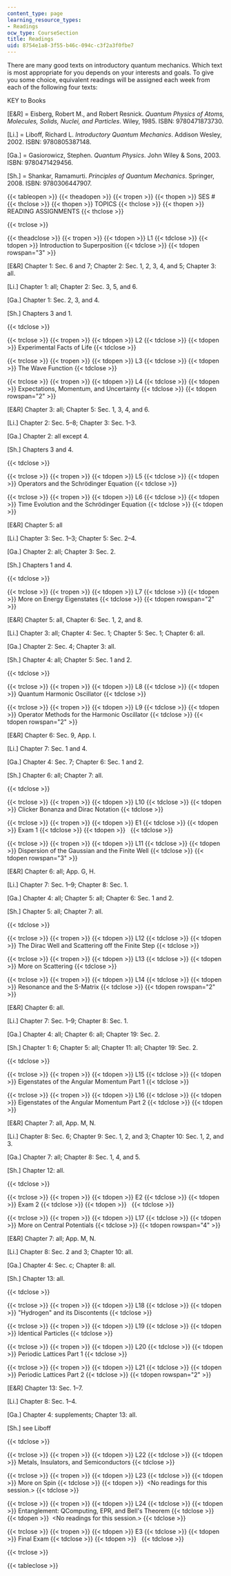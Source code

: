 ```yaml
---
content_type: page
learning_resource_types:
- Readings
ocw_type: CourseSection
title: Readings
uid: 8754e1a8-3f55-b46c-094c-c3f2a3f0fbe7
---
```


There are many good texts on introductory quantum mechanics. Which text is most appropriate for you depends on your interests and goals. To give you some choice, equivalent readings will be assigned each week from each of the following four texts:

KEY to Books

\[E&R\] = Eisberg, Robert M., and Robert Resnick. _Quantum Physics of Atoms, Molecules, Solids, Nuclei, and Particles_. Wiley, 1985. ISBN: 9780471873730.

\[Li.\] = Liboff, Richard L. _Introductory Quantum Mechanics_. Addison Wesley, 2002. ISBN: 9780805387148.

\[Ga.\] = Gasiorowicz, Stephen. _Quantum Physics_. John Wiley & Sons, 2003. ISBN: 9780471429456.

\[Sh.\] = Shankar, Ramamurti. _Principles of Quantum Mechanics_. Springer, 2008. ISBN: 9780306447907.

{{< tableopen >}}
{{< theadopen >}}
{{< tropen >}}
{{< thopen >}}
SES #
{{< thclose >}}
{{< thopen >}}
TOPICS
{{< thclose >}}
{{< thopen >}}
READING ASSIGNMENTS
{{< thclose >}}

{{< trclose >}}

{{< theadclose >}}
{{< tropen >}}
{{< tdopen >}}
L1
{{< tdclose >}}
{{< tdopen >}}
Introduction to Superposition
{{< tdclose >}}
{{< tdopen rowspan="3" >}}


\[E&R\] Chapter 1: Sec. 6 and 7; Chapter 2: Sec. 1, 2, 3, 4, and 5; Chapter 3: all.

\[Li.\] Chapter 1: all; Chapter 2: Sec. 3, 5, and 6.

\[Ga.\] Chapter 1: Sec. 2, 3, and 4.

\[Sh.\] Chapters 3 and 1.


{{< tdclose >}}

{{< trclose >}}
{{< tropen >}}
{{< tdopen >}}
L2
{{< tdclose >}}
{{< tdopen >}}
Experimental Facts of Life
{{< tdclose >}}

{{< trclose >}}
{{< tropen >}}
{{< tdopen >}}
L3
{{< tdclose >}}
{{< tdopen >}}
The Wave Function
{{< tdclose >}}

{{< trclose >}}
{{< tropen >}}
{{< tdopen >}}
L4
{{< tdclose >}}
{{< tdopen >}}
Expectations, Momentum, and Uncertainty
{{< tdclose >}}
{{< tdopen rowspan="2" >}}


\[E&R\] Chapter 3: all; Chapter 5: Sec. 1, 3, 4, and 6.

\[Li.\] Chapter 2: Sec. 5–8; Chapter 3: Sec. 1–3.

\[Ga.\] Chapter 2: all except 4.

\[Sh.\] Chapters 3 and 4.


{{< tdclose >}}

{{< trclose >}}
{{< tropen >}}
{{< tdopen >}}
L5
{{< tdclose >}}
{{< tdopen >}}
Operators and the Schrödinger Equation
{{< tdclose >}}

{{< trclose >}}
{{< tropen >}}
{{< tdopen >}}
L6
{{< tdclose >}}
{{< tdopen >}}
Time Evolution and the Schrödinger Equation
{{< tdclose >}}
{{< tdopen >}}


\[E&R\] Chapter 5: all

\[Li.\] Chapter 3: Sec. 1–3; Chapter 5: Sec. 2–4.

\[Ga.\] Chapter 2: all; Chapter 3: Sec. 2.

\[Sh.\] Chapters 1 and 4.


{{< tdclose >}}

{{< trclose >}}
{{< tropen >}}
{{< tdopen >}}
L7
{{< tdclose >}}
{{< tdopen >}}
More on Energy Eigenstates
{{< tdclose >}}
{{< tdopen rowspan="2" >}}


\[E&R\] Chapter 5: all, Chapter 6: Sec. 1, 2, and 8.

\[Li.\] Chapter 3: all; Chapter 4: Sec. 1; Chapter 5: Sec. 1; Chapter 6: all.

\[Ga.\] Chapter 2: Sec. 4; Chapter 3: all.

\[Sh.\] Chapter 4: all; Chapter 5: Sec. 1 and 2.


{{< tdclose >}}

{{< trclose >}}
{{< tropen >}}
{{< tdopen >}}
L8
{{< tdclose >}}
{{< tdopen >}}
Quantum Harmonic Oscillator
{{< tdclose >}}

{{< trclose >}}
{{< tropen >}}
{{< tdopen >}}
L9
{{< tdclose >}}
{{< tdopen >}}
Operator Methods for the Harmonic Oscillator
{{< tdclose >}}
{{< tdopen rowspan="2" >}}


\[E&R\] Chapter 6: Sec. 9, App. I.

\[Li.\] Chapter 7: Sec. 1 and 4.

\[Ga.\] Chapter 4: Sec. 7; Chapter 6: Sec. 1 and 2.

\[Sh.\] Chapter 6: all; Chapter 7: all.


{{< tdclose >}}

{{< trclose >}}
{{< tropen >}}
{{< tdopen >}}
L10
{{< tdclose >}}
{{< tdopen >}}
Clicker Bonanza and Dirac Notation
{{< tdclose >}}

{{< trclose >}}
{{< tropen >}}
{{< tdopen >}}
E1
{{< tdclose >}}
{{< tdopen >}}
Exam 1
{{< tdclose >}}
{{< tdopen >}}
 
{{< tdclose >}}

{{< trclose >}}
{{< tropen >}}
{{< tdopen >}}
L11
{{< tdclose >}}
{{< tdopen >}}
Dispersion of the Gaussian and the Finite Well
{{< tdclose >}}
{{< tdopen rowspan="3" >}}


\[E&R\] Chapter 6: all; App. G, H.

\[Li.\] Chapter 7: Sec. 1–9; Chapter 8: Sec. 1.

\[Ga.\] Chapter 4: all; Chapter 5: all; Chapter 6: Sec. 1 and 2.

\[Sh.\] Chapter 5: all; Chapter 7: all.


{{< tdclose >}}

{{< trclose >}}
{{< tropen >}}
{{< tdopen >}}
L12
{{< tdclose >}}
{{< tdopen >}}
The Dirac Well and Scattering off the Finite Step
{{< tdclose >}}

{{< trclose >}}
{{< tropen >}}
{{< tdopen >}}
L13
{{< tdclose >}}
{{< tdopen >}}
More on Scattering
{{< tdclose >}}

{{< trclose >}}
{{< tropen >}}
{{< tdopen >}}
L14
{{< tdclose >}}
{{< tdopen >}}
Resonance and the S-Matrix
{{< tdclose >}}
{{< tdopen rowspan="2" >}}


\[E&R\] Chapter 6: all.

\[Li.\] Chapter 7: Sec. 1–9; Chapter 8: Sec. 1.

\[Ga.\] Chapter 4: all; Chapter 6: all; Chapter 19: Sec. 2.

\[Sh.\] Chapter 1: 6; Chapter 5: all; Chapter 11: all; Chapter 19: Sec. 2.


{{< tdclose >}}

{{< trclose >}}
{{< tropen >}}
{{< tdopen >}}
L15
{{< tdclose >}}
{{< tdopen >}}
Eigenstates of the Angular Momentum Part 1
{{< tdclose >}}

{{< trclose >}}
{{< tropen >}}
{{< tdopen >}}
L16
{{< tdclose >}}
{{< tdopen >}}
Eigenstates of the Angular Momentum Part 2
{{< tdclose >}}
{{< tdopen >}}


\[E&R\] Chapter 7: all, App. M, N.

\[Li.\] Chapter 8: Sec. 6; Chapter 9: Sec. 1, 2, and 3; Chapter 10: Sec. 1, 2, and 3.

\[Ga.\] Chapter 7: all; Chapter 8: Sec. 1, 4, and 5.

\[Sh.\] Chapter 12: all.


{{< tdclose >}}

{{< trclose >}}
{{< tropen >}}
{{< tdopen >}}
E2
{{< tdclose >}}
{{< tdopen >}}
Exam 2
{{< tdclose >}}
{{< tdopen >}}
 
{{< tdclose >}}

{{< trclose >}}
{{< tropen >}}
{{< tdopen >}}
L17
{{< tdclose >}}
{{< tdopen >}}
More on Central Potentials
{{< tdclose >}}
{{< tdopen rowspan="4" >}}


\[E&R\] Chapter 7: all; App. M, N.

\[Li.\] Chapter 8: Sec. 2 and 3; Chapter 10: all.

\[Ga.\] Chapter 4: Sec. c; Chapter 8: all.

\[Sh.\] Chapter 13: all.


{{< tdclose >}}

{{< trclose >}}
{{< tropen >}}
{{< tdopen >}}
L18
{{< tdclose >}}
{{< tdopen >}}
"Hydrogen" and its Discontents
{{< tdclose >}}

{{< trclose >}}
{{< tropen >}}
{{< tdopen >}}
L19
{{< tdclose >}}
{{< tdopen >}}
Identical Particles
{{< tdclose >}}

{{< trclose >}}
{{< tropen >}}
{{< tdopen >}}
L20
{{< tdclose >}}
{{< tdopen >}}
Periodic Lattices Part 1
{{< tdclose >}}

{{< trclose >}}
{{< tropen >}}
{{< tdopen >}}
L21
{{< tdclose >}}
{{< tdopen >}}
Periodic Lattices Part 2
{{< tdclose >}}
{{< tdopen rowspan="2" >}}


\[E&R\] Chapter 13: Sec. 1–7.

\[Li.\] Chapter 8: Sec. 1–4.

\[Ga.\] Chapter 4: supplements; Chapter 13: all.

\[Sh.\] see Liboff


{{< tdclose >}}

{{< trclose >}}
{{< tropen >}}
{{< tdopen >}}
L22
{{< tdclose >}}
{{< tdopen >}}
Metals, Insulators, and Semiconductors
{{< tdclose >}}

{{< trclose >}}
{{< tropen >}}
{{< tdopen >}}
L23
{{< tdclose >}}
{{< tdopen >}}
More on Spin
{{< tdclose >}}
{{< tdopen >}}
 \<No readings for this session.>
{{< tdclose >}}

{{< trclose >}}
{{< tropen >}}
{{< tdopen >}}
L24
{{< tdclose >}}
{{< tdopen >}}
Entanglement: QComputing, EPR, and Bell's Theorem
{{< tdclose >}}
{{< tdopen >}}
 \<No readings for this session.>
{{< tdclose >}}

{{< trclose >}}
{{< tropen >}}
{{< tdopen >}}
E3
{{< tdclose >}}
{{< tdopen >}}
Final Exam
{{< tdclose >}}
{{< tdopen >}}
 
{{< tdclose >}}

{{< trclose >}}

{{< tableclose >}}